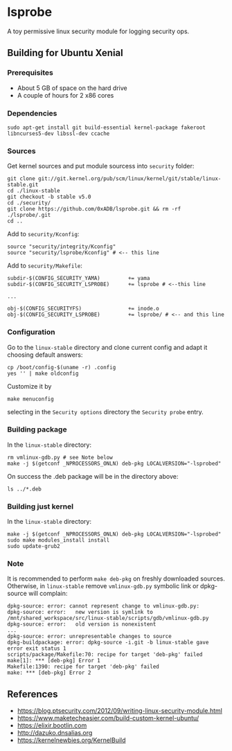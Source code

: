 # lsprobe

A toy permissive linux security module for logging security ops.

## Building for Ubuntu Xenial

### Prerequisites

- About 5 GB of space on the hard drive
- A couple of hours for 2 x86 cores

### Dependencies

```
sudo apt-get install git build-essential kernel-package fakeroot libncurses5-dev libssl-dev ccache
```

### Sources

Get kernel sources and put module sourcess into `security` folder:
```
git clone git://git.kernel.org/pub/scm/linux/kernel/git/stable/linux-stable.git
cd ./linux-stable
git checkout -b stable v5.0
cd ./security/
git clone https://github.com/0xADB/lsprobe.git && rm -rf ./lsprobe/.git
cd ..
```
Add to `security/Kconfig`:
```
source "security/integrity/Kconfig"
source "security/lsprobe/Kconfig" # <-- this line

```
Add to `security/Makefile`:
```
subdir-$(CONFIG_SECURITY_YAMA)         += yama
subdir-$(CONFIG_SECURITY_LSPROBE)      += lsprobe # <--this line

...

obj-$(CONFIG_SECURITYFS)               += inode.o
obj-$(CONFIG_SECURITY_LSPROBE)         += lsprobe/ # <-- and this line
```

### Configuration

Go to the `linux-stable` directory and clone current config and adapt it choosing default answers:
```
cp /boot/config-$(uname -r) .config
yes '' | make oldconfig
```
Customize it by
```
make menuconfig
```
selecting in the `Security options` directory the `Security probe` entry.


### Building package

In the `linux-stable` directory:
```
rm vmlinux-gdb.py # see Note below
make -j $(getconf _NPROCESSORS_ONLN) deb-pkg LOCALVERSION="-lsprobed"
```
On success the .deb package will be in the directory above:
```
ls ../*.deb
```

### Building just kernel

In the `linux-stable` directory:
```
make -j $(getconf _NPROCESSORS_ONLN) deb-pkg LOCALVERSION="-lsprobed"
sudo make modules_install install
sudo update-grub2
```

### Note

It is recommended to perform `make deb-pkg` on freshly downloaded sources. Otherwise, in `linux-stable` remove `vmlinux-gdb.py` symbolic link or dpkg-source will complain:
```
dpkg-source: error: cannot represent change to vmlinux-gdb.py:
dpkg-source: error:   new version is symlink to /mnt/shared_workspace/src/linux-stable/scripts/gdb/vmlinux-gdb.py
dpkg-source: error:   old version is nonexistent
...
dpkg-source: error: unrepresentable changes to source
dpkg-buildpackage: error: dpkg-source -i.git -b linux-stable gave error exit status 1
scripts/package/Makefile:70: recipe for target 'deb-pkg' failed
make[1]: *** [deb-pkg] Error 1
Makefile:1390: recipe for target 'deb-pkg' failed
make: *** [deb-pkg] Error 2
```

## References

- https://blog.ptsecurity.com/2012/09/writing-linux-security-module.html
- https://www.maketecheasier.com/build-custom-kernel-ubuntu/
- https://elixir.bootlin.com
- http://dazuko.dnsalias.org
- https://kernelnewbies.org/KernelBuild
